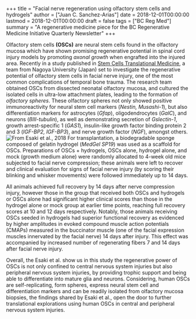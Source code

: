 +++
title =  "Facial nerve regeneration using olfactory stem cells and hydrogels"
author = ["Juan C. Sanchez-Arias"]
date = 2018-12-01T00:00:00
lastmod = 2018-12-01T00:00:00
draft = false
tags = ["BC Reg Med"]
summary =  "A regenerative medicine piece for the BC Regenerative Medicine Initiative Quarterly Newsletter"
+++

 Olfactory stem cells **(OSCs)** are neural stem cells found in the olfactory mucosa which have shown promising regenerative potential in spinal cord injury models by promoting *axonal growth* when engrafted into the injured area. Recently in a study published in [Stem Cells Translational Medicine](https://stemcellsjournals.onlinelibrary.wiley.com/doi/abs/10.1002/sctm.15-0399), a team from Nagoya University (Japan) set to investigate the regenerative potential of olfactory stem cells in facial nerve injury, one of the most common complications of temporal bone trauma. The research team obtained OSCs from dissected neonatal olfactory mucosa, and cultured the isolated cells in ultra-low attachment plates, leading to the formation of *olfactory spheres*. These olfactory spheres not only showed positive immunoreactivity for neural stem cell markers (*Nestin, Musashi-1*), but also differentiation markers for astrocytes (*Gfap*), oligodendrocytes (*GalC*), and neurons (*ßIII-tubulin*), as well as demonstrating secretion of *Gslectin-1*, growth arrest-specific 1 (*GAS1*), insulin-like growth factor binding protein 2 and 3 (*IGF-BP2, IGF-BP3*), and nerve growth factor (*NGF*), amongst others. ![From Esaki et al., 2018](https://wol-prod-cdn.literatumonline.com/cms/attachment/ab579ab1-38e5-4c3b-afec-3ab8b4baec15/sct312409-fig-0001-m.jpg) For transplantation, a biodegradable sponge composed of gelatin hydrogel (*MedGel SP19*) was used as a scaffold for OSCs. Preparations of OSCs + hydrogels, OSCs alone, hydrogel alone, and mock (growth medium alone) were randomly allocated to 4-week old mice subjected to facial nerve compression; these animals were left to recover and clinical evaluation for signs of facial nerve injury (by scoring their blinking and whisker movements) were followed immediately up to 14 days.

 All animals achieved full recovery by 14 days after nerve compression injury, however those in the group that received both OSCs and hydrogels or OSCs alone had significant higher clinical scores than those in the hydrogel alone or mock group at earlier time points, reaching full recovery scores at 10 and 12 days respectively. Notably, those animals receiving OSCs seeded in hydrogels had superior functional recovery as evidenced by higher amplitudes in evoked compound muscle action potentials (CMAPs) measured in the buccinator muscle (one of the facial expression muscles innervated by the facial nerve) 14 days after injury. This effect was accompanied by increased number of regenerating fibers 7 and 14 days after facial nerve injury.

Overall, the Esaki et al. show us in this study the regenerative power of OSCs is not only confined to central nervous system injuries but also peripheral nervous system injuries, by providing trophic support and being able to differentiate into mature glia and neurons. Considering, human OSCs are self-replicating, form spheres, express neural stem cell and differentiation markers and can be readily isolated from olfactory mucosa biopsies, the findings shared by Esaki et al., open the door to further translational explorations using human OSCs in central and peripheral nervous system injuries. 